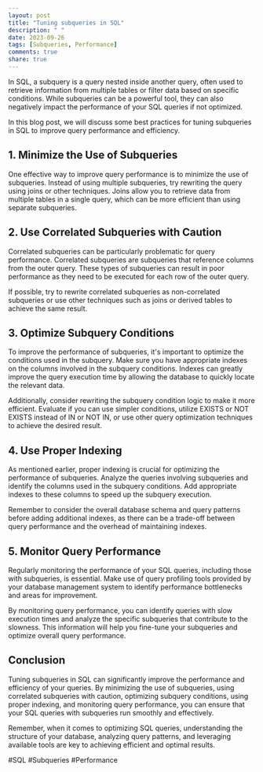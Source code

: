 ```yaml
---
layout: post
title: "Tuning subqueries in SQL"
description: " "
date: 2023-09-26
tags: [Subqueries, Performance]
comments: true
share: true
---
```


In SQL, a subquery is a query nested inside another query, often used to retrieve information from multiple tables or filter data based on specific conditions. While subqueries can be a powerful tool, they can also negatively impact the performance of your SQL queries if not optimized.

In this blog post, we will discuss some best practices for tuning subqueries in SQL to improve query performance and efficiency.

## 1. Minimize the Use of Subqueries

One effective way to improve query performance is to minimize the use of subqueries. Instead of using multiple subqueries, try rewriting the query using joins or other techniques. Joins allow you to retrieve data from multiple tables in a single query, which can be more efficient than using separate subqueries.

## 2. Use Correlated Subqueries with Caution

Correlated subqueries can be particularly problematic for query performance. Correlated subqueries are subqueries that reference columns from the outer query. These types of subqueries can result in poor performance as they need to be executed for each row of the outer query.

If possible, try to rewrite correlated subqueries as non-correlated subqueries or use other techniques such as joins or derived tables to achieve the same result.

## 3. Optimize Subquery Conditions

To improve the performance of subqueries, it's important to optimize the conditions used in the subquery. Make sure you have appropriate indexes on the columns involved in the subquery conditions. Indexes can greatly improve the query execution time by allowing the database to quickly locate the relevant data.

Additionally, consider rewriting the subquery condition logic to make it more efficient. Evaluate if you can use simpler conditions, utilize EXISTS or NOT EXISTS instead of IN or NOT IN, or use other query optimization techniques to achieve the desired result.

## 4. Use Proper Indexing

As mentioned earlier, proper indexing is crucial for optimizing the performance of subqueries. Analyze the queries involving subqueries and identify the columns used in the subquery conditions. Add appropriate indexes to these columns to speed up the subquery execution.

Remember to consider the overall database schema and query patterns before adding additional indexes, as there can be a trade-off between query performance and the overhead of maintaining indexes.

## 5. Monitor Query Performance

Regularly monitoring the performance of your SQL queries, including those with subqueries, is essential. Make use of query profiling tools provided by your database management system to identify performance bottlenecks and areas for improvement.

By monitoring query performance, you can identify queries with slow execution times and analyze the specific subqueries that contribute to the slowness. This information will help you fine-tune your subqueries and optimize overall query performance.

## Conclusion

Tuning subqueries in SQL can significantly improve the performance and efficiency of your queries. By minimizing the use of subqueries, using correlated subqueries with caution, optimizing subquery conditions, using proper indexing, and monitoring query performance, you can ensure that your SQL queries with subqueries run smoothly and effectively.

Remember, when it comes to optimizing SQL queries, understanding the structure of your database, analyzing query patterns, and leveraging available tools are key to achieving efficient and optimal results.

#SQL #Subqueries #Performance